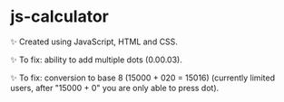 # js-calculator

✨ Created using JavaScript, HTML and CSS.

✨ To fix: ability to add multiple dots (0.00.03). 

✨ To fix: conversion to base 8 (15000 + 020 = 15016) (currently limited users, after "15000 + 0" you are only able to press dot).
